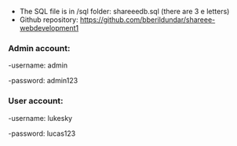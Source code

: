* The SQL file is in /sql folder: shareeedb.sql (there are 3 e letters)
* Github repository: https://github.com/bberildundar/shareee-webdevelopment1

### Admin account:

-username: admin

-password: admin123


### User account:

-username: lukesky

-password: lucas123
